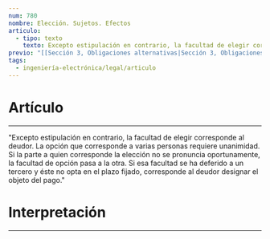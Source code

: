 ```yaml
---
num: 780
nombre: Elección. Sujetos. Efectos
articulo:
  - tipo: texto
    texto: Excepto estipulación en contrario, la facultad de elegir corresponde al deudor. La opción que corresponde a varias personas requiere unanimidad. Si la parte a quien corresponde la elección no se pronuncia oportunamente, la facultad de opción pasa a la otra. Si esa facultad se ha deferido a un tercero y éste no opta en el plazo fijado, corresponde al deudor designar el objeto del pago.
previo: "[[Sección 3, Obligaciones alternativas|Sección 3, Obligaciones alternativas]]"
tags:
  - ingeniería-electrónica/legal/articulo
---
```

# Artículo
---
"Excepto estipulación en contrario, la facultad de elegir corresponde al deudor. La opción que corresponde a varias personas requiere unanimidad. Si la parte a quien corresponde la elección no se pronuncia oportunamente, la facultad de opción pasa a la otra. Si esa facultad se ha deferido a un tercero y éste no opta en el plazo fijado, corresponde al deudor designar el objeto del pago."

# Interpretación
---
